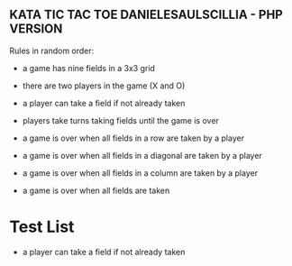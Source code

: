 ## KATA TIC TAC TOE DANIELESAULSCILLIA - PHP VERSION

Rules in random order:

 - a game has nine fields in a 3x3 grid
 - there are two players in the game (X and O)

 - a player can take a field if not already taken
 - players take turns taking fields until the game is over

 - a game is over when all fields in a row are taken by a player
 - a game is over when all fields in a diagonal are taken by a player
 - a game is over when all fields in a column are taken by a player
 - a game is over when all fields are taken

# Test List

- a player can take a field if not already taken